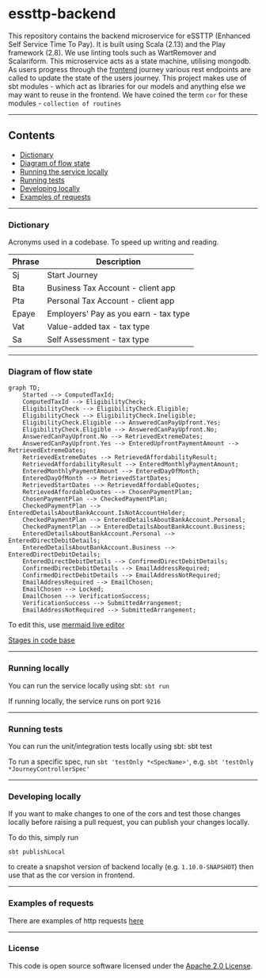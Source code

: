 
# essttp-backend

This repository contains the backend microservice for eSSTTP (Enhanced Self Service Time To Pay). 
It is built using Scala (2.13) and the Play framework (2.8). We use linting tools such as WartRemover and Scalariform. 
This microservice acts as a state machine, utilising mongodb. 
As users progress through the [frontend](https://www.github.com/hmrc/essttp-frontend) journey various rest endpoints are called to update the state of the users journey. 
This project makes use of sbt modules - which act as libraries for our models and anything else we may want to reuse in the frontend. We have coined the term `cor` for these modules - `collection of routines`

---

## Contents

* [Dictionary](https://www.github.com/hmrc/essttp-backend#dictionary)
* [Diagram of flow state](https://www.github.com/hmrc/essttp-backend#diagram-of-flow-state)
* [Running the service locally](https://github.com/hmrc/essttp-backend#running-locally)
* [Running tests](https://github.com/hmrc/essttp-backend#running-tests)
* [Developing locally](https://github.com/hmrc/essttp-backend#developing-locally)
* [Examples of requests](https://github.com/hmrc/essttp-backend#examples-of-requests)

---

### Dictionary
Acronyms used in a codebase. To speed up writing and reading. 

| Phrase | Description                           |
|--------|---------------------------------------|
| Sj     | Start Journey                         |
| Bta    | Business Tax Account - client app     |
| Pta    | Personal Tax Account - client app     |
| Epaye  | Employers' Pay as you earn - tax type |
| Vat    | Value-added tax - tax type            |
| Sa     | Self Assessment - tax type            |

---

### Diagram of flow state
```mermaid
graph TD;
    Started --> ComputedTaxId;
    ComputedTaxId --> EligibilityCheck;
    EligibilityCheck --> EligibilityCheck.Eligible;
    EligibilityCheck --> EligibilityCheck.Ineligible;
    EligibilityCheck.Eligible --> AnsweredCanPayUpfront.Yes;
    EligibilityCheck.Eligible --> AnsweredCanPayUpfront.No;
    AnsweredCanPayUpfront.No --> RetrievedExtremeDates;
    AnsweredCanPayUpfront.Yes --> EnteredUpfrontPaymentAmount --> RetrievedExtremeDates;
    RetrievedExtremeDates --> RetrievedAffordabilityResult;
    RetrievedAffordabilityResult --> EnteredMonthlyPaymentAmount;
    EnteredMonthlyPaymentAmount --> EnteredDayOfMonth;
    EnteredDayOfMonth --> RetrievedStartDates;
    RetrievedStartDates --> RetrievedAffordableQuotes;
    RetrievedAffordableQuotes --> ChosenPaymentPlan;
    ChosenPaymentPlan --> CheckedPaymentPlan;
    CheckedPaymentPlan --> EnteredDetailsAboutBankAccount.IsNotAccountHolder;
    CheckedPaymentPlan --> EnteredDetailsAboutBankAccount.Personal;
    CheckedPaymentPlan --> EnteredDetailsAboutBankAccount.Business;
    EnteredDetailsAboutBankAccount.Personal --> EnteredDirectDebitDetails;
    EnteredDetailsAboutBankAccount.Business --> EnteredDirectDebitDetails;
    EnteredDirectDebitDetails --> ConfirmedDirectDebitDetails;
    ConfirmedDirectDebitDetails --> EmailAddressRequired;
    ConfirmedDirectDebitDetails --> EmailAddressNotRequired;
    EmailAddressRequired --> EmailChosen;
    EmailChosen --> Locked;
    EmailChosen --> VerificationSuccess;
    VerificationSuccess --> SubmittedArrangement;
    EmailAddressNotRequired --> SubmittedArrangement;
```
To edit this, use [mermaid live editor](https://mermaid.live/)

[Stages in code base](https://github.com/hmrc/essttp-backend/blob/main/cor-journey/src/main/scala/essttp/journey/model/Stage.scala)

---

### Running locally

You can run the service locally using sbt: `sbt run`

If running locally, the service runs on port `9216`

---

### Running tests

You can run the unit/integration tests locally using sbt: sbt test

To run a specific spec, run `sbt 'testOnly *<SpecName>'`, e.g. `sbt 'testOnly *JourneyControllerSpec'`

---

### Developing locally
If you want to make changes to one of the cors and test those changes locally before raising a pull request, you can publish your changes locally.

To do this, simply run
```
sbt publishLocal
``` 
to create a snapshot version of backend locally (e.g. `1.10.0-SNAPSHOT`) then use that as the cor version in frontend.

---

### Examples of requests

There are examples of http requests [here](https://github.com/hmrc/essttp-backend/tree/main/http-requests)

---

### License

This code is open source software licensed under the [Apache 2.0 License]("http://www.apache.org/licenses/LICENSE-2.0.html").